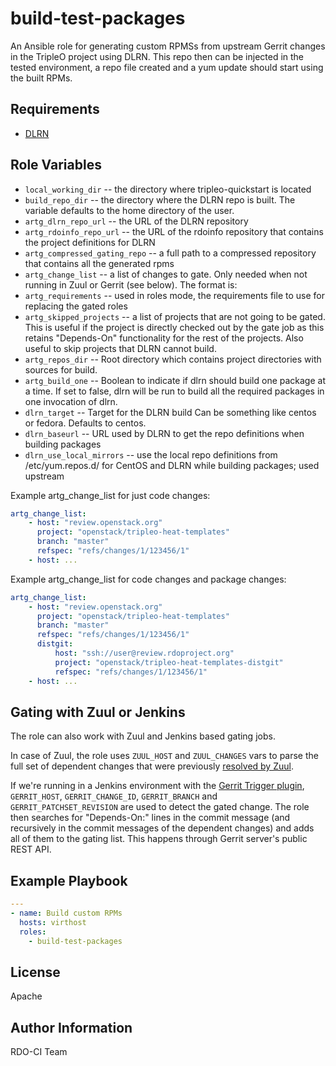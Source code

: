 build-test-packages
===================

An Ansible role for generating custom RPMSs from upstream Gerrit changes in the
TripleO project using DLRN. This repo then can be injected in the tested
environment, a repo file created and a yum update should start using the built
RPMs.

Requirements
------------

* [DLRN](https://github.com/openstack-packages/DLRN)

Role Variables
--------------

* `local_working_dir` -- the directory where tripleo-quickstart is located
* `build_repo_dir` -- the directory where the DLRN repo is built.
  The variable defaults to the home directory of the user.
* `artg_dlrn_repo_url` -- the URL of the DLRN repository
* `artg_rdoinfo_repo_url` -- the URL of the rdoinfo repository that contains
  the project definitions for DLRN
* `artg_compressed_gating_repo` -- a full path to a compressed repository that
  contains all the generated rpms
* `artg_change_list` -- a list of changes to gate. Only needed when not running
  in Zuul or Gerrit (see below). The format is:
* `artg_requirements` -- used in roles mode, the requirements file to use for
  replacing the gated roles
* `artg_skipped_projects` -- a list of projects that are not going to be gated.
  This is useful if the project is directly checked out by the gate job as this
  retains "Depends-On" functionality for the rest of the projects. Also useful
  to skip projects that DLRN cannot build.
* `artg_repos_dir` -- Root directory which contains project directories with
   sources for build.
* `artg_build_one` -- Boolean to indicate if dlrn should build one package at a
   time. If set to false, dlrn will be run to build all the required packages
   in one invocation of dlrn.
* `dlrn_target` -- Target for the DLRN build Can be something like centos or
   fedora. Defaults to centos.
* `dlrn_baseurl` -- URL used by DLRN to get the repo definitions when building
   packages
* `dlrn_use_local_mirrors` -- use the local repo definitions from
  /etc/yum.repos.d/ for CentOS and DLRN while building packages; used upstream


Example artg_change_list for just code changes:
```yaml
artg_change_list:
    - host: "review.openstack.org"
      project: "openstack/tripleo-heat-templates"
      branch: "master"
      refspec: "refs/changes/1/123456/1"
    - host: ...
```

Example artg_change_list for code changes and package changes:
```yaml
artg_change_list:
    - host: "review.openstack.org"
      project: "openstack/tripleo-heat-templates"
      branch: "master"
      refspec: "refs/changes/1/123456/1"
      distgit:
          host: "ssh://user@review.rdoproject.org"
          project: "openstack/tripleo-heat-templates-distgit"
          refspec: "refs/changes/1/123456/1"
    - host: ...
```

Gating with Zuul or Jenkins
---------------------------

The role can also work with Zuul and Jenkins based gating jobs.

In case of Zuul, the role uses `ZUUL_HOST` and `ZUUL_CHANGES` vars to parse the
full set of dependent changes that were previously
[resolved by Zuul](http://docs.openstack.org/infra/zuul/gating.html#cross-repository-dependencies).

If we're running in a Jenkins environment with the
[Gerrit Trigger plugin](https://wiki.jenkins-ci.org/display/JENKINS/Gerrit+Trigger),
`GERRIT_HOST`, `GERRIT_CHANGE_ID`, `GERRIT_BRANCH` and
`GERRIT_PATCHSET_REVISION` are used to detect the gated change. The role then
searches for "Depends-On:" lines in the commit message (and recursively in the
commit messages of the dependent changes) and adds all of them to the gating
list. This happens through Gerrit server's public REST API.

Example Playbook
----------------

```yaml
---
- name: Build custom RPMs
  hosts: virthost
  roles:
    - build-test-packages
```

License
-------

Apache

Author Information
------------------

RDO-CI Team
